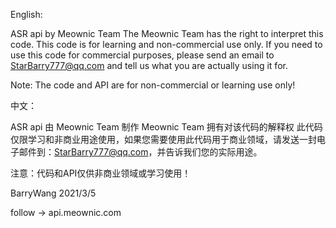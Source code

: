 English:

ASR api by Meownic Team
The Meownic Team has the right to interpret this code.
This code is for learning and non-commercial use only. If you need to use this code for commercial purposes, please send an email to StarBarry777@qq.com and tell us what you are actually using it for.

Note: The code and API are for non-commercial or learning use only!

中文：

ASR api 由 Meownic Team 制作
Meownic Team 拥有对该代码的解释权
此代码仅限学习和非商业用途使用，如果您需要使用此代码用于商业领域，请发送一封电子邮件到：StarBarry777@qq.com，并告诉我们您的实际用途。

注意：代码和API仅供非商业领域或学习使用！




BarryWang 2021/3/5

follow -> api.meownic.com